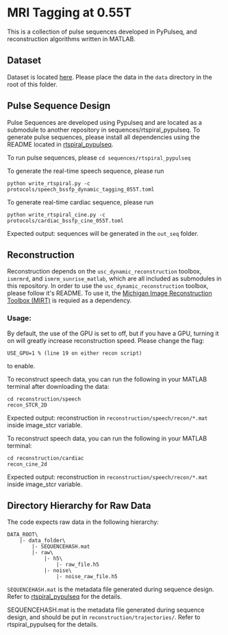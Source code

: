 # MRI Tagging at 0.55T

This is a collection of pulse sequences developed in PyPulseq, and reconstruction algorithms written in MATLAB.

## Dataset
Dataset is located [here](https://zenodo.org/records/15079693). Please place the data in the `data` directory in the root of this folder.

## Pulse Sequence Design
Pulse Sequences are developed using Pypulseq and are located as a submodule to another repository in sequences/rtspiral_pypulseq. To generate pulse sequences, please install all dependencies using the README located in [rtspiral_pypulseq](https://github.com/usc-mrel/rtspiral_pypulseq/tree/1721c6efdcb8dc940a0cfe7b1fd642068fe994b8).

To run pulse sequences, please `cd sequences/rtspiral_pypulseq`

To generate the real-time speech sequence, please run 
```
python write_rtspiral.py -c protocols/speech_bssfp_dynamic_tagging_055T.toml
```

To generate real-time cardiac sequence, please run 
```
python write_rtspiral_cine.py -c protocols/cardiac_bssfp_cine_055T.toml
``` 

Expected output: sequences will be generated in the `out_seq` folder.

## Reconstruction
Reconstruction depends on the `usc_dynamic_reconstruction` toolbox, `ismrmrd`, and `ismrm_sunrise_matlab`, which are all included as submodules in this repository. 
In order to use the `usc_dynamic_reconstruction` toolbox, please follow it's README. To use it, the [Michigan Image Reconstruction Toolbox (MIRT)](https://github.com/JeffFessler/mirt) is requied as a dependency.

### Usage:
By default, the use of the GPU is set to off, but if you have a GPU, turning it on will greatly increase reconstruction speed. Please change the flag:
```
USE_GPU=1 % (line 19 on either recon script)
```
to enable.

To reconstruct speech data, you can run the following in your MATLAB terminal after downloading the data: <br>
```
cd reconstruction/speech
recon_STCR_2D
```

Expected output: reconstruction in `reconstruction/speech/recon/*.mat` inside image_stcr variable.

To reconstruct speech data, you can run the following in your MATLAB terminal: <br>
```
cd reconstruction/cardiac
recon_cine_2d
```
Expected output: reconstruction in `reconstruction/speech/recon/*.mat` inside image_stcr variable.
  
## Directory Hierarchy for Raw Data
The code expects raw data in the following hierarchy:

    DATA_ROOT\
        |- data_folder\
            |- SEQUENCEHASH.mat
            |- raw\
                |- h5\
                    |- raw_file.h5
                |- noise\
                    |- noise_raw_file.h5

`SEQUENCEHASH.mat` is the metadata file generated during sequence design. Refer to [rtspiral_pypulseq](https://github.com/usc-mrel/rtspiral_pypulseq) for the details.


SEQUENCEHASH.mat is the metadata file generated during sequence design, and should be put in `reconstruction/trajectories/`. Refer to rtspiral_pypulseq for the details.
